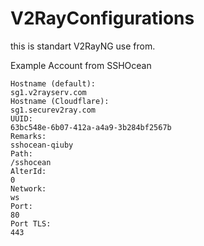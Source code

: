 # V2RayConfigurations
this is standart V2RayNG use from.

Example Account from SSHOcean
```
Hostname (default):
sg1.v2rayserv.com
Hostname (Cloudflare):
sg1.securev2ray.com
UUID:
63bc548e-6b07-412a-a4a9-3b284bf2567b
Remarks:
sshocean-qiuby
Path:
/sshocean
AlterId:
0
Network:
ws
Port:
80
Port TLS:
443
```
